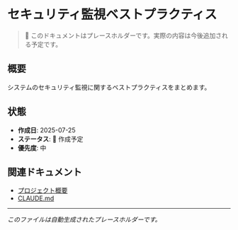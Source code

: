 # セキュリティ監視ベストプラクティス

> 📝 このドキュメントはプレースホルダーです。実際の内容は今後追加される予定です。

## 概要

システムのセキュリティ監視に関するベストプラクティスをまとめます。

## 状態

- **作成日**: 2025-07-25
- **ステータス**: 🚧 作成予定
- **優先度**: 中

## 関連ドキュメント

- [プロジェクト概要](../../README.md)
- [CLAUDE.md](../../CLAUDE.md)

---

_このファイルは自動生成されたプレースホルダーです。_
